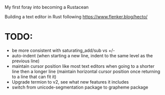 My first foray into becoming a Rustacean  

Building a text editor in Rust following https://www.flenker.blog/hecto/


# TODO:
- be more consistent with saturating_add/sub vs +/-
- auto-indent (when starting a new line, indent to the same level as the previous line)
- maintain cursor position like most text editors when going to a shorter line then a longer line (maintain horizontal cursor position once returning to a line that can fit it)
- Upgrade termion to v2, see what new features it includes
- switch from unicode-segmentation package to grapheme package
